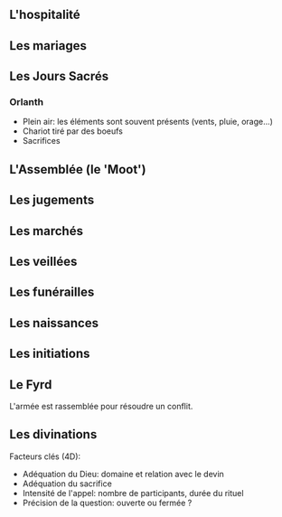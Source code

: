## L'hospitalité 

## Les mariages

## Les Jours Sacrés

### Orlanth

* Plein air: les éléments sont souvent présents (vents, pluie, orage...)
* Chariot tiré par des boeufs
* Sacrifices

## L'Assemblée (le 'Moot')

## Les jugements 

## Les marchés

## Les veillées

## Les funérailles 

## Les naissances 

## Les initiations 

## Le Fyrd 

L'armée est rassemblée pour résoudre un conflit. 

## Les divinations 

Facteurs clés (4D): 
* Adéquation du Dieu: domaine et relation avec le devin 
* Adéquation du sacrifice
* Intensité de l'appel: nombre de participants, durée du rituel 
* Précision de la question: ouverte ou fermée ?


